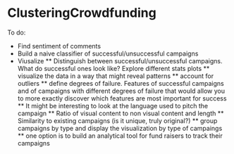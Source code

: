 ClusteringCrowdfunding
======================

To do:
* Find sentiment of comments
* Build a naive classifier of successful/unsuccessful campaigns
* Viusalize
** Distinguish between successful/unsuccessful campaigns. What do successful ones look like? Explore different stats plots
** visualize the data in a way that might reveal patterns
** account for outliers
** define degrees of failure. Features of successful campaigns and of campaigns with different degrees of failure that would allow you to more exactly discover which features are most important for success
** It might be interesting to look at the language used to pitch the campaign
** Ratio of visual content to non visual content and length
** Similarity to existing campaigns (is it unique, truly original?)
** group campaigns by type and display the visualization by type of campaings
** one option is to build an analytical tool for fund raisers to track their campaigns
